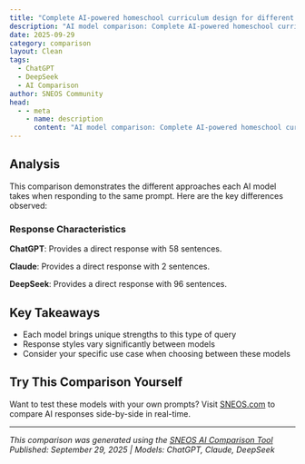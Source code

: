 ```yaml
---
title: "Complete AI-powered homeschool curriculum design for different grade levels"
description: "AI model comparison: Complete AI-powered homeschool curriculum design for different grade levels..."
date: 2025-09-29
category: comparison
layout: Clean
tags:
  - ChatGPT
  - DeepSeek
  - AI Comparison
author: SNEOS Community
head:
  - - meta
    - name: description
      content: "AI model comparison: Complete AI-powered homeschool curriculum design for different grade levels..."
---
```


<ChatComparison
  title="Complete AI-powered homeschool curriculum design for different grade levels"
  prompt="Complete AI-powered homeschool curriculum design for different grade levels"
  :responses='{
    "ChatGPT": "Creating a comprehensive AI-powered homeschool curriculum involves integrating artificial intelligence tools and resources tailored to various grade levels, ensuring personalized, adaptive, and engaging learning experiences. Below is a complete outline and design for AI-powered homeschool curricula across Elementary, Middle, and High School levels.\n\n---\n\n## 1. **Curriculum Overview**\n\n### Objectives:\n- Personalized learning tailored to student\u0027s pace and interests.\n- Adaptive assessment and feedback using AI.\n- Integration of multidisciplinary subjects with technology.\n- Development of critical thinking, creativity, and digital literacy.\n\n---\n\n## 2. **Grade Level Breakdown**\n\n### A. Elementary School (Grades K-5)\n**Focus:** Foundational skills in literacy, numeracy, science, social studies, creativity, and social-emotional learning.\n\n**AI Tools/Features:**\n- Speech-to-text and text-to-speech for reading and writing assistance.\n- Adaptive math apps (e.g., DreamBox, Prodigy).\n- Interactive story generators and reading comprehension aids.\n- AI-driven social-emotional learning platforms.\n- Virtual science labs and exploration activities.\n- Gamified learning modules.\n\n**Sample Weekly Schedule:**\n| Subject            | AI Integration Example                          | Time per week |\n|--------------------|------------------------------------------------|---------------|\n| Reading \u0026 Writing  | AI tutor with NLP for reading fluency and writing prompts | 4 hours       |\n| Math               | Adaptive math games with personalized difficulty | 4 hours       |\n| Science            | Virtual science experiments and AI chatbots for Q\u0026A | 2 hours       |\n| Social Studies     | AI-powered interactive maps and history stories | 1.5 hours     |\n| Art \u0026 Creativity   | AI-assisted drawing apps and music creation tools | 1.5 hours     |\n| Social-Emotional Learning | Emotion recognition games and digital mindfulness sessions | 1 hour        |\n\n---\n\n### B. Middle School (Grades 6-8)\n**Focus:** Building critical thinking, deeper subject knowledge, introduction to coding and data literacy.\n\n**AI Tools/Features:**\n- Intelligent tutoring systems for math and science (e.g., Khan Academy with AI).\n- AI-driven writing enhancement tools.\n- Coding platforms with AI mentors (e.g., Code.org with AI hints).\n- Data analysis and visualization using beginner-friendly AI tools.\n- AI-based research assistants for project work.\n- Virtual reality (VR) historical reconstructions and science models.\n\n**Sample Weekly Schedule:**\n| Subject            | AI Integration Example                          | Time per week |\n|--------------------|------------------------------------------------|---------------|\n| English Language Arts | AI writing assistants and literature analysis | 4 hours       |\n| Math               | Adaptive problem solvers and personalized lessons | 4 hours       |\n| Science            | AI-powered simulations and virtual labs          | 3 hours       |\n| Social Studies     | Interactive timelines and AI-facilitated debates | 2 hours       |\n| Computer Science   | AI-guided coding lessons and problem-solving      | 2 hours       |\n| Electives (Art, Music, etc.) | AI creativity tools and virtual instruments   | 2 hours       |\n\n---\n\n### C. High School (Grades 9-12)\n**Focus:** Advanced subject mastery, exam preparation, STEM integration, college/career readiness.\n\n**AI Tools/Features:**\n- Advanced AI tutors for calculus, physics, chemistry.\n- AI-powered essay grading and feedback systems.\n- Personalized SAT/ACT/GRE preparation platforms.\n- AI-assisted research databases and citation management.\n- Machine learning and AI coursework with hands-on projects.\n- Career guidance chatbots and virtual internships.\n\n**Sample Weekly Schedule:**\n| Subject            | AI Integration Example                              | Time per week |\n|--------------------|----------------------------------------------------|---------------|\n| English Literature \u0026 Composition | AI essay feedback and literary analysis tools         | 5 hours       |\n| Mathematics        | Personalized advanced math tutoring and problem sets | 5 hours       |\n| Science (Biology, Chemistry, Physics) | AI virtual labs and complex simulations                 | 5 hours       |\n| Social Studies     | AI-facilitated research projects and critical discussions | 3 hours       |\n| Computer Science \u0026 AI | Hands-on AI projects and coding mentorship            | 3 hours       |\n| Electives \u0026 Career Prep | AI career counseling and resume building apps          | 2 hours       |\n\n---\n\n## 3. **Assessment and Feedback**\n\n- Continuous formative assessments through AI analytics.\n- Adaptive tests to measure concept mastery.\n- Portfolio creation with AI curating progress.\n- Real-time feedback and customized learning path adjustments.\n- Parent/teacher dashboards with actionable insights.\n\n---\n\n## 4. **Implementation Considerations**\n\n- Select AI platforms with strong data privacy and security.\n- Incorporate offline activities to balance screen time.\n- Allow flexibility to adapt based on student\u2019s preferences and goals.\n- Provide training for parents/educators to use AI tools effectively.\n\n---\n\n## 5. **Example AI Tools \u0026 Platforms**\n\n| Grade Level       | Recommended AI Tools                         |\n|-------------------|---------------------------------------------|\n| Elementary        | Khan Academy Kids, DreamBox, Epic!, Osmo ABCs |\n| Middle School     | Khan Academy, Grammarly, Code.org, Labster     |\n| High School       | Coursera AI courses, OpenAI ChatGPT for tutoring, Turnitin, Brilliant.org |\n\n---\n\nBy leveraging AI-powered adaptive learning, virtual labs, personalized tutors, and data-driven feedback, this homeschool curriculum can deliver a rich and individualized educational experience tailored to the needs of each grade level.",
    "DeepSeek": "Of course. Here is a comprehensive, AI-powered homeschool curriculum design for different grade levels. This guide is structured to be a flexible framework that leverages AI as a co-educator, personal tutor, and creative partner, while emphasizing the irreplaceable role of the human parent/guide.\n\n### **Core Philosophy: The AI-Powered Homeschool**\n\nThe goal is not to replace the parent, but to augment their capabilities. AI handles administrative tasks, generates creative content, provides instant feedback, and personalizes learning paths. The parent remains the primary mentor, emotional guide, and facilitator of deep, meaningful discussions and real-world experiences.\n\n---\n\n### **The AI Toolkit: Your Digital Teaching Assistants**\n\n*   **Large Language Models (LLMs):** ChatGPT, Claude, Gemini, etc. These are your core tools for lesson generation, explanation, and Q\u0026A.\n*   **AI Tutors:** Khanmigo, Khan Academy\u0027s AI, or custom GPTs designed for tutoring in specific subjects.\n*   **Creative \u0026 Multimedia AI:**\n    *   **Image Generators:** Midjourney, DALL-E, Stable Diffusion (for creating illustrations, historical scenes, science diagrams).\n    *   **Audio AI:** ElevenLabs (for generating narrations, character voices), Suno/AudioGen (for creating music/soundscapes).\n    *   **Video AI:** Platforms like Heygen or Pictory for creating short educational clips.\n*   **Administrative AI:** Use ChatGPT or Claude to generate schedules, track learning objectives, and create assessments.\n\n---\n\n### **Curriculum Design by Grade Level**\n\nThis design follows a **Project-Based Learning (PBL)** model, ideal for integrating multiple subjects and leveraging AI\u0027s strengths. Each level includes a sample \u0022Unit Hook\u0022 to demonstrate the approach.\n\n---\n\n### **Level 1: Early Elementary (K-2nd Grade)**\n**Theme: \u0022Wonder \u0026 Discovery\u0022**\n\n*   **Focus:** Foundational literacy and numeracy, social skills, exploration of the immediate world.\n*   **AI\u0027s Role:** Storyteller, game creator, visual aid generator, patient practice partner.\n\n| Subject | AI-Powered Activities \u0026 Prompts |\n| :--- | :--- |\n| **Literacy** | **Prompt:** \u0022Act as a friendly reading tutor for a 6-year-old. Help me teach the phoneme /sh/. Provide 5 example words, a silly sentence using them, and a short, engaging practice activity.\u0022 \u003Cbr\u003E **Activity:** Use an AI image generator to create custom illustrations for a story the child dictates. |\n| **Math** | **Prompt:** \u0022Create a fun, interactive game for practicing addition up to 10. Use a theme about dinosaurs collecting eggs.\u0022 \u003Cbr\u003E **Activity:** Generate simple word problems featuring the child\u0027s favorite toys or characters. |\n| **Science** | **Prompt:** \u0022Explain the life cycle of a butterfly in simple terms for a 1st grader. Then, suggest a hands-on activity we can do in the garden to observe insects.\u0022 |\n| **Social Studies** | **Prompt:** \u0022Generate a short script for a puppet show about what a community helper, like a firefighter or librarian, does.\u0022 |\n| **Art/Music** | **Prompt:** \u0022Give me instructions for a process art project using only recycled materials like cardboard tubes and old magazines.\u0022 \u003Cbr\u003E **Activity:** Use an AI music tool to generate a simple, happy melody and have the child draw what it sounds like. |\n\n**Sample Unit: \u0022Our Neighborhood Heroes\u0022**\n*   **Hook:** \u0022Who are the helpers in our town? Let\u0027s find out and thank them!\u0022\n*   **AI Use:** Generate a custom story about a day in the life of a mail carrier. Create a map of your neighborhood. Design thank you cards for local heroes using AI image generator.\n\n---\n\n### **Level 2: Upper Elementary (3rd-5th Grade)**\n**Theme: \u0022Exploration \u0026 Systems\u0022**\n\n*   **Focus:** Building fluency in reading and math, understanding cause and effect, developing research skills.\n*   **AI\u0027s Role:** Research assistant, creative writer, quiz generator, debate opponent.\n\n| Subject | AI-Powered Activities \u0026 Prompts |\n| :--- | :--- |\n| **Literacy** | **Prompt:** \u0022My 4th grader is reading *Charlotte\u0027s Web*. Generate 5 discussion questions that focus on character motivation and theme. Then, help us outline a short book report.\u0022 |\n| **Math** | **Prompt:** \u0022We are learning about fractions. Create a real-world word problem involving a recipe that needs to be doubled. Then, provide a step-by-step solution.\u0022 |\n| **Science** | **Prompt:** \u0022Explain the water cycle as if you are a drop of water going on an adventure. Include the terms evaporation, condensation, and precipitation in your story.\u0022 |\n| **Social Studies** | **Prompt:** \u0022Simulate a debate between a Patriot and a Loyalist in the American Colonies. I will play one side, and you play the other.\u0022 |\n| **Art/Music** | **Prompt:** \u0022Describe the artistic style of Van Gogh and then suggest a project where we can recreate *The Starry Night* using a different medium, like torn paper or clay.\u0022 |\n\n**Sample Unit: \u0022Eco-Warriors: Designing a Green City\u0022**\n*   **Hook:** \u0022You\u0027ve been hired to design a city of the future that is sustainable and eco-friendly. What will you include?\u0022\n*   **AI Use:** Research renewable energy sources with an AI tutor. Use an AI image generator to create blueprints and models of the green city. Write a persuasive speech to the \u0022city council\u0022 (the parents) advocating for the plan.\n\n---\n\n### **Level 3: Middle School (6th-8th Grade)**\n**Theme: \u0022Analysis \u0026 Argument\u0022**\n\n*   **Focus:** Critical thinking, analytical writing, understanding complex systems, personal responsibility.\n*   **AI\u0027s Role:** Socratic debate partner, editor, data analyst, project manager.\n\n| Subject | AI-Powered Activities \u0026 Prompts |\n| :--- | :--- |\n| **Literacy** | **Prompt:** \u0022Here is a draft of my student\u0027s persuasive essay. Provide constructive feedback on the strength of their thesis statement and evidence. Do not rewrite it for them.\u0022 |\n| **Math** | **Prompt:** \u0022We are studying linear equations. Generate a set of data about video game scores over time. Then, guide me through the process of plotting the data and finding the line of best fit.\u0022 |\n| **Science** | **Prompt:** \u0022Act as a fellow scientist. I have an hypothesis that plants grow better with classical music. Help me design a controlled experiment to test this, identifying the variables.\u0022 |\n| **Social Studies** | **Prompt:** \u0022Simulate a press conference with Julius Caesar. I am a Roman journalist. I will ask you questions, and you must answer in character based on historical facts.\u0022 |\n| **Coding/Electives** | **Prompt:** \u0022I want to learn the basics of Python. Create a simple, step-by-step coding project to build a text-based adventure game.\u0022 |\n\n**Sample Unit: \u0022The Propaganda Project\u0022**\n*   **Hook:** \u0022How are we influenced by the media we consume? You will deconstruct a modern advertising campaign and create your own with a positive message.\u0022\n*   **AI Use:** Analyze historical and modern propaganda techniques with an AI. Use an AI image generator to create mock-ups of advertisements. Draft and refine a script for a public service announcement.\n\n---\n\n### **Level 4: High School (9th-12th Grade)**\n**Theme: \u0022Synthesis \u0026 Specialization\u0022**\n\n*   **Focus:** Mastery of subjects, college/career preparedness, independent research, developing a worldview.\n*   **AI\u0027s Role:** University-level tutor, research collaborator, career counselor, personal statement coach.\n\n| Subject | AI-Powered Activities \u0026 Prompts |\n| :--- | :--- |\n| **Literacy** | **Prompt:** \u0022Analyze the use of symbolism in *The Great Gatsby*. Provide a detailed paragraph, and then challenge my interpretation with a counter-argument to deepen my analysis.\u0022 |\n| **Math** | **Prompt:** \u0022Explain the practical application of Calculus in the field of robotics. Then, work through a sample optimization problem with me step-by-step.\u0022 |\n| **Science** | **Prompt:** \u0022I am conducting a research project on CRISPR gene editing. Help me summarize the current scientific literature and identify the key ethical debates surrounding this technology.\u0022 |\n| **Social Studies** | **Prompt:** \u0022Simulate a Model UN debate on climate change. You will represent the economic interests of a developing nation, while I represent a developed nation.\u0022 |\n| **College Prep** | **Prompt:** \u0022Review the bullet points from my extracurricular activities and help me brainstorm compelling narratives for my Common App essay.\u0022 |\n\n**Sample Unit: \u0022The Startup Incubator\u0022**\n*   **Hook:** \u0022Identify a real-world problem and develop a viable business plan for a startup that solves it.\u0022\n*   **AI Use:** Conduct market analysis using AI to summarize trends. Use AI to create a financial model and projections. Design a logo and branding with an AI image generator. Practice the \u0022pitch\u0022 by having the AI act as a skeptical venture capitalist.\n\n---\n\n### **The Weekly Flow: A Dynamic Schedule**\n\nDon\u0027t create a rigid, minute-by-minute schedule. Instead, use a dynamic flow.\n\n*   **Morning Block (Core Skills):** Use AI tutors for personalized math and language arts practice. The parent reviews progress reports generated by the AI.\n*   **Project Block (Integrated Learning):** 2-3 hours dedicated to the current PBL unit. This is where students use AI for research, creation, and design.\n*   **Skill \u0026 Enrichment Block:** Foreign language practice (using AI conversation partners), coding, music, art, or physical education.\n*"
  }'
  published-date="16:28"
/>

## Analysis

This comparison demonstrates the different approaches each AI model takes when responding to the same prompt. Here are the key differences observed:

### Response Characteristics

**ChatGPT**: Provides a direct response with 58 sentences. 

**Claude**: Provides a direct response with 2 sentences. 

**DeepSeek**: Provides a direct response with 96 sentences. 

## Key Takeaways

- Each model brings unique strengths to this type of query
- Response styles vary significantly between models
- Consider your specific use case when choosing between these models

## Try This Comparison Yourself

Want to test these models with your own prompts? Visit [SNEOS.com](https://sneos.com) to compare AI responses side-by-side in real-time.

---

*This comparison was generated using the [SNEOS AI Comparison Tool](https://sneos.com)*
*Published: September 29, 2025 | Models: ChatGPT, Claude, DeepSeek*
